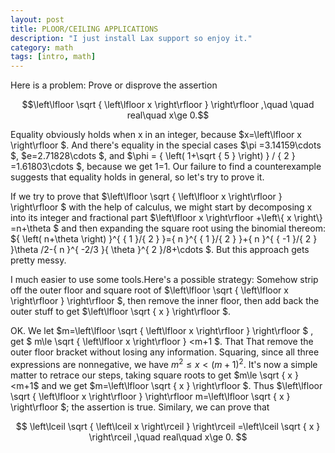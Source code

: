 ```yaml
---
layout: post
title: PLOOR/CEILING APPLICATIONS
description: "I just install Lax support so enjoy it."
category: math
tags: [intro, math]
---
```


Here is a problem: Prove or disprove the assertion

$$\left\lfloor \sqrt { \left\lfloor x \right\rfloor  }  \right\rfloor ,\quad \quad real\quad x\ge 0.$$

Equality obviously holds when x in an integer, because $x=\left\lfloor x \right\rfloor $. And there's equality in the special cases $\pi =3.14159\cdots $, $e=2.71828\cdots $, and $\phi = { \left( 1+\sqrt { 5 }  \right)  } / { 2 } =1.61803\cdots  $, because we get 1=1. Our failure to find a counterexample suggests that equality holds in general, so let's try to prove it.

If we try to prove that $\left\lfloor \sqrt { \left\lfloor x \right\rfloor  }  \right\rfloor $ with the help of calculus, we might start by decomposing x into its integer and fractional part $\left\lfloor x \right\rfloor +\left\\{ x \right\\} =n+\theta $ and then expanding the square root using the binomial thereom: ${ \left( n+\theta  \right)  }^{ { 1 }/{ 2 } }={ n }^{ { 1 }/{ 2 } }+{ n }^{ { -1 }/{ 2 } }\theta /2-{ n }^{ -2/3 }{ \theta  }^{ 2 }/8+\cdots $. But this approach gets pretty messy.

I much easier to use some tools.Here's a possible strategy: Somehow strip off the outer floor and square root of $\left\lfloor \sqrt { \left\lfloor x \right\rfloor  }  \right\rfloor $, then remove the inner floor, then add back the outer stuff to get $\left\lfloor \sqrt { x }  \right\rfloor $.

OK. We let $m=\left\lfloor \sqrt { \left\lfloor x \right\rfloor  }  \right\rfloor $ , get $ m\le \sqrt { \left\lfloor x \right\rfloor  } <m+1 $. That That remove the outer floor bracket without losing any information. Squaring, since all three expressions are nonnegative, we have ${ m }^{ 2 }\le x<{ (m+1) }^{ 2 }$. It's now a simple matter to retrace our steps, taking square roots to get $m\le \sqrt { x } <m+1$ and we get $m=\left\lfloor \sqrt { x }  \right\rfloor $. Thus $\left\lfloor \sqrt { \left\lfloor x \right\rfloor  }  \right\rfloor m=\left\lfloor \sqrt { x }  \right\rfloor $; the assertion is true. Similary, we can prove that

$$
\left\lceil \sqrt { \left\lceil x \right\rceil  }  \right\rceil =\left\lceil \sqrt { x }  \right\rceil ,\quad real\quad x\ge 0.
$$



